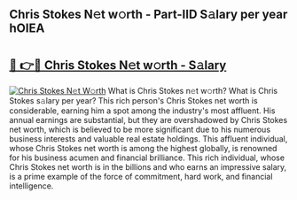 ## Chris Stokes N𝚎t w𝚘rth - Part-IID S𝚊lary per year hOIEA

# <h2><a href="http://gc4ak6.nevu.top/?p=Chris+Stokes">🔗 👉🔴 Chris Stokes N𝚎t w𝚘rth - S𝚊lary</a></h2>

[![Chris Stokes N𝚎t W𝚘rth](https://i.imgur.com/Oavwk0R.jpeg)](http://gc4ak6.nevu.top/?p=Chris+Stokes)
What is Chris Stokes n𝚎t w𝚘rth? What is Chris Stokes s𝚊lary per year?
This rich person's Chris Stokes net worth is considerable, earning him a spot among the industry's most affluent. His annual earnings are substantial, but they are overshadowed by Chris Stokes net worth, which is believed to be more significant due to his numerous business interests and valuable real estate holdings. This affluent individual, whose Chris Stokes net worth is among the highest globally, is renowned for his business acumen and financial brilliance. This rich individual, whose Chris Stokes net worth is in the billions and who earns an impressive salary, is a prime example of the force of commitment, hard work, and financial intelligence.
